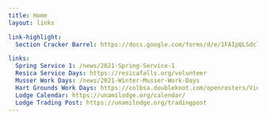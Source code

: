 ```yaml
---
title: Home
layout: links

link-highlight:
  Section Cracker Barrel: https://docs.google.com/forms/d/e/1FAIpQLSdclQzoy0XuccaMFCxr4zx_gPtLG6B8DFapehVduT07YLm39Q/viewform

links:
  Spring Service 1: /news/2021-Spring-Service-1
  Resica Service Days: https://resicafalls.org/volunteer
  Musser Work Days: /news/2021-Winter-Musser-Work-Days
  Hart Grounds Work Days: https://colbsa.doubleknot.com/openrosters/ViewActivitySpaceAvailable.aspx?orgkey=2794&activitykey=2796746,2787794,2800356,2796745
  Lodge Calendar: https://unamilodge.org/calendar/
  Lodge Trading Post: https://unamilodge.org/tradingpost
---
```


